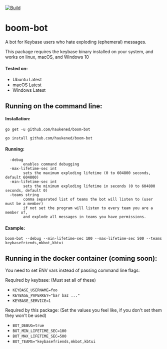 [![Build](https://github.com/haukened/boom-bot/workflows/Build/badge.svg)](https://github.com/haukened/boom-bot/actions?query=workflow%3ABuild)
# boom-bot
A bot for Keybase users who hate exploding (ephemeral) messages.

This package requires the keybase binary installed on your system, and works on linux, macOS, and Windows 10

#### Tested on:
 - Ubuntu Latest
 - macOS Latest
 - Windows Latest

## Running on the command line:
#### Installation:
`go get -u github.com/haukened/boom-bot`

`go install github.com/haukened/boom-bot`
#### Running:
```
  -debug
        enables command debugging
  -max-lifetime-sec int
        sets the maximum exploding lifetime (0 to 604800 seconds, default 604800)
  -min-lifetime-sec int
        sets the minimum exploding lifetime in seconds (0 to 604800 seconds, default 0)
  -teams string
        comma separated list of teams the bot will listen to (user must be a member)
        if not set the program will listen to every team you are a member of,
        and explode all messages in teams you have permissions.
```

#### Example: 
`boom-bot --debug --min-lifetime-sec 100 --max-lifetime-sec 500 --teams keybasefriends,mkbot,kbtui`

## Running in the docker container (coming soon):
You need to set ENV vars instead of passing command line flags:

Required by keybase: (Must set all of these)
 - `KEYBASE_USERNAME=foo`
 - `KEYBASE_PAPERKEY="bar baz ..."`
 - `KEYBASE_SERVICE=1`
 
Required by this package: (Set the values you feel like, if you don't set them they won't be used)
 - `BOT_DEBUG=true`
 - `BOT_MIN_LIFETIME_SEC=100`
 - `BOT_MAX_LIFETIME_SEC=500`
 - `BOT_TEAMS="keybasefriends,mkbot,kbtui`
